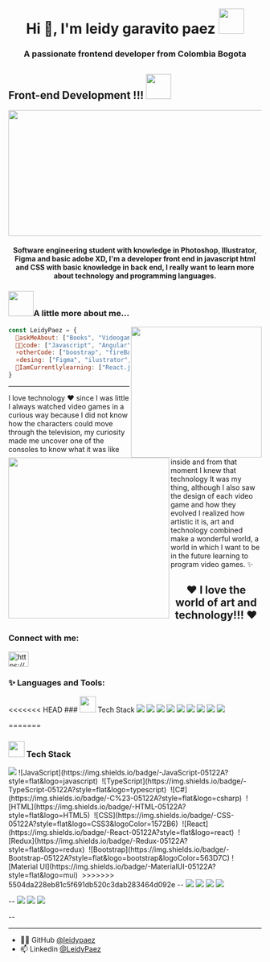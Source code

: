 <h1 align="center">Hi 👋, I'm leidy garavito paez <img src="https://i.pinimg.com/originals/80/7b/5c/807b5c4b02e765bb4930b7c66662ef4b.gif" width="50"></h1>
<h3 align="center">A passionate frontend developer from Colombia Bogota</h3>

## Front-end Development !!! <img src="https://66.media.tumblr.com/50718b80406867d8a6e7aa063af47bd1/63065902e4a8cc57-d9/s500x750/b5e967738f5658302dca4df615f840342b961964.gif" width="50">
<img align="center" src= "https://i.pinimg.com/originals/a9/4c/9f/a94c9fc08b9a5d9d3e9dd8df59bb1553.gif" width="1000" height="250">
<h4 align="center">Software engineering student with knowledge in Photoshop, Illustrator, Figma and basic adobe XD, I'm a developer front end in javascript html and CSS with basic knowledge in back end, I really want to learn more about technology and programming languages.</h4>

### <img src="https://i.pinimg.com/originals/2d/a9/bd/2da9bdcb0074d4d14066640894234aa7.gif" width="50">A little more about me...

<img align='right' src="https://i.pinimg.com/originals/77/55/12/775512d222eb9562371cf24ca66ff790.gif" width="260">

```javascript
const LeidyPaez = {
  💬askMeAbout: ["Books", "Videogames", "Anime", "Paint", "Universe"],
  👨‍💻code: ["Javascript", "Angular", "TypeScript", "HTML", "CSS"],
  ⚡otherCode: ["boostrap", "fireBase", "MongoDB"],
  ⭐️desing: ["Figma", "ilustrator", "potoshop", "AdobeXD", "Canvas", "Visual studio code"],
  🌱IamCurrentlylearning: ["React.js", "MySQL", "Java", "Python", "node.js"]
}
```
***
<img src ="https://i.pinimg.com/236x/cc/45/1d/cc451df4f04ae2c39684deca360120e9.jpg" width="320" align="left">

I love technology ❤️ since I was little I always watched video games in a curious way because I did not know how the characters could move through the television, my curiosity made me uncover one of the consoles to know what it was like inside and from that moment I knew that technology It was my thing, although I also saw the design of each video game and how they evolved I realized how artistic it is, art and technology combined make a wonderful world, a world in which I want to be in the future learning to program video games. ✨
   
<h2 align="center">❤ I love the world of art and technology!!! ❤</h2>
   
<h3 align="left">Connect with me:</h3>
<p align="left">
<a href="https://linkedin.com/in/https://www.linkedin.com/in/leidy-paez-3963b1220/" target="blank"><img align="center" src="https://raw.githubusercontent.com/rahuldkjain/github-profile-readme-generator/master/src/images/icons/Social/linked-in-alt.svg" alt="https://www.linkedin.com/in/leidy-paez-3963b1220/" height="30" width="40" /></a>
</p>

<h3 align="left">✨ Languages and Tools:</h3>
<<<<<<< HEAD
### <img src = "https://media2.giphy.com/media/QssGEmpkyEOhBCb7e1/giphy.gif?cid=ecf05e47a0n3gi1bfqntqmob8g9aid1oyj2wr3ds3mg700bl&rid=giphy.gif" width = 32px>  Tech Stack
<img src = "https://img.shields.io/badge/-JavaScript-05122A?style=flat&logo=javascript">
<img src = "https://img.shields.io/badge/-TypeScript-05122A?style=flat&logo=typescript">
<img src = "https://img.shields.io/badge/-C%23-05122A?style=flat&logo=csharp">
<img src = "https://img.shields.io/badge/-HTML-05122A?style=flat&logo=HTML5">
<img src = "https://img.shields.io/badge/-CSS-05122A?style=flat&logo=CSS3&logoColor=1572B6">
<img src = "https://img.shields.io/badge/-React-05122A?style=flat&logo=react">
<img src = "https://img.shields.io/badge/-Redux-05122A?style=flat&logo=redux">
<img src = "https://img.shields.io/badge/-Bootstrap-05122A?style=flat&logo=bootstrap&logoColor=563D7C">
<img src = "https://img.shields.io/badge/-MaterialUI-05122A?style=flat&logo=mui">

=======
### <img src = "https://media2.giphy.com/media/QssGEmpkyEOhBCb7e1/giphy.gif?cid=ecf05e47a0n3gi1bfqntqmob8g9aid1oyj2wr3ds3mg700bl&rid=giphy.gif" width = 32px>  Tech Stack  
<img src="https://img.shields.io/badge/-JavaScript-05122A?style=flat&logo=javascript">
![JavaScript](https://img.shields.io/badge/-JavaScript-05122A?style=flat&logo=javascript)&nbsp;
![TypeScript](https://img.shields.io/badge/-TypeScript-05122A?style=flat&logo=typescript)&nbsp;
![C#](https://img.shields.io/badge/-C%23-05122A?style=flat&logo=csharp)&nbsp;
![HTML](https://img.shields.io/badge/-HTML-05122A?style=flat&logo=HTML5)&nbsp;
![CSS](https://img.shields.io/badge/-CSS-05122A?style=flat&logo=CSS3&logoColor=1572B6)&nbsp;
![React](https://img.shields.io/badge/-React-05122A?style=flat&logo=react)&nbsp;
![Redux](https://img.shields.io/badge/-Redux-05122A?style=flat&logo=redux)&nbsp;
![Bootstrap](https://img.shields.io/badge/-Bootstrap-05122A?style=flat&logo=bootstrap&logoColor=563D7C)
![Material UI](https://img.shields.io/badge/-MaterialUI-05122A?style=flat&logo=mui)&nbsp;
>>>>>>> 5504da228eb81c5f691db520c3dab283464d092e
--
<img src = "https://img.shields.io/badge/-Node.js-05122A?style=flat&logo=node.js">
<img src = "https://img.shields.io/badge/-Express-05122A?style=flat&logo=express">
<img src = "https://img.shields.io/badge/-MongoDB-05122A?style=flat&logo=mongodb">
<img src = "https://img.shields.io/badge/-Firebase-05122A?style=flat&logo=firebase">

--
<img src = "https://img.shields.io/badge/-Python-05122A?style=flat&logo=python">
<img src = "https://img.shields.io/badge/-Git-05122A?style=flat&logo=git">
<img src = "https://img.shields.io/badge/-GitHub-05122A?style=flat&logo=github">

--

***
 * 👨‍💻 GitHub [@leidypaez](https://github.com/leidypaez)
 * 📫 Linkedin [@LeidyPaez](https://www.linkedin.com/in/leidy-paez-3963b1220/)
